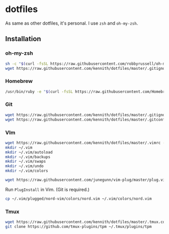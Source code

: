 # dotfiles

As same as other dotfiles, it's personal. I use `zsh` and `oh-my-zsh`. 

## Installation

### oh-my-zsh
```zsh
sh -c "$(curl -fsSL https://raw.githubusercontent.com/robbyrussell/oh-my-zsh/master/tools/install.sh)"
wget https://raw.githubusercontent.com/kennith/dotfiles/master/.gitignore_global -O ~/.oh-my-zsh/custom/themes/robbyrussell.zsh-theme
```

### Homebrew
```zsh
/usr/bin/ruby -e "$(curl -fsSL https://raw.githubusercontent.com/Homebrew/install/master/install)"
```

### Git
```zsh
wget https://raw.githubusercontent.com/kennith/dotfiles/master/.gitignore_global -O ~/.gitignore_global
wget https://raw.githubusercontent.com/kennith/dotfiles/master/.gitconfig -O ~/.gitconfig
```

### VIm 

```zsh
wget https://raw.githubusercontent.com/kennith/dotfiles/master/.vimrc -O ~/.vimrc
mkdir ~/.vim
mkdir ~/.vim/autoload
mkdir ~/.vim/backups
mkdir ~/.vim/swaps
mkdir ~/.vim/undo
mkdir ~/.vim/colors

wget https://raw.githubusercontent.com/junegunn/vim-plug/master/plug.vim -O .vim/autoload/plug.vim
```

Run `PlugInstall` in Vim. (Git is required.)

```zsh
cp ~/.vim/plugged/nord-vim/colors/nord.vim ~/.vim/colors/nord.vim
```

### Tmux

```zsh
wget https://raw.githubusercontent.com/kennith/dotfiles/master/.tmux.conf -O ~/.tmux.conf
git clone https://github.com/tmux-plugins/tpm ~/.tmux/plugins/tpm
```